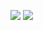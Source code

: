 ![](https://github.com/P1ben/nanite-at-home/blob/main/pics/clusters_no_wf.gif)
![](https://github.com/P1ben/nanite-at-home/blob/main/pics/clusters_wireframe.gif)
